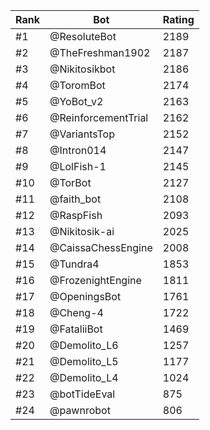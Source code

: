 Rank|Bot|Rating
---|---|---
#1|@ResoluteBot|2189
#2|@TheFreshman1902|2187
#3|@Nikitosikbot|2186
#4|@ToromBot|2174
#5|@YoBot_v2|2163
#6|@ReinforcementTrial|2162
#7|@VariantsTop|2152
#8|@Intron014|2147
#9|@LolFish-1|2145
#10|@TorBot|2127
#11|@faith_bot|2108
#12|@RaspFish|2093
#13|@Nikitosik-ai|2025
#14|@CaissaChessEngine|2008
#15|@Tundra4|1853
#16|@FrozenightEngine|1811
#17|@OpeningsBot|1761
#18|@Cheng-4|1722
#19|@FataliiBot|1469
#20|@Demolito_L6|1257
#21|@Demolito_L5|1177
#22|@Demolito_L4|1024
#23|@botTideEval|875
#24|@pawnrobot|806
